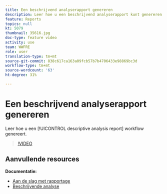 ```yaml
---
title: Een beschrijvend analyserapport genereren
description: Leer hoe u een beschrijvend analyserapport kunt genereren op basis van een workflow in Adobe Campaign Classic.
feature: Reports
topics: null
kt: 5079
thumbnail: 35616.jpg
doc-type: feature video
activity: use
team: WWFRE
role: user
translation-type: tm+mt
source-git-commit: 838c617ca163a09fcb57b7b4706433e98869bc3d
workflow-type: tm+mt
source-wordcount: '63'
ht-degree: 31%

---
```



# Een beschrijvend analyserapport genereren

Leer hoe u een [!UICONTROL descriptive analysis report] workflow genereert.

>[!VIDEO](https://video.tv.adobe.com/v/35616?quality=12)

## Aanvullende resources

**Documentatie:**

* [Aan de slag met rapportage](https://docs.adobe.com/content/help/en/campaign-classic/using/reporting/reporting-in-adobe-campaign/about-adobe-campaign-reporting-tools.html)
* [Beschrijvende analyse](https://docs.adobe.com/content/help/en/campaign-classic/using/reporting/analyzing-populations/about-descriptive-analysis.html)
